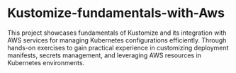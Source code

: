 # Kustomize-fundamentals-with-Aws
This project showcases fundamentals of Kustomize and its integration with AWS services for managing Kubernetes configurations efficiently. Through hands-on exercises to gain practical experience in customizing deployment manifests, secrets management, and leveraging AWS resources in Kubernetes environments.
